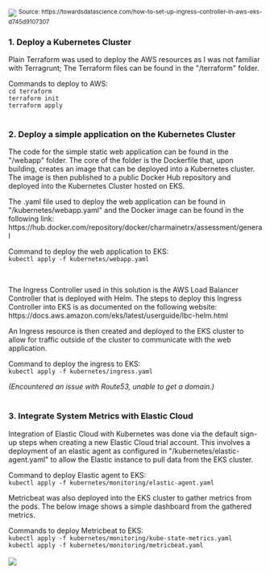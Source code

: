 <img src="https://miro.medium.com/v2/resize:fit:720/format:webp/1*ig_nWLtln7ybZO_yrQHUCg.png">
<sup>Source: https://towardsdatascience.com/how-to-set-up-ingress-controller-in-aws-eks-d745d9107307</sup>
<br>

### 1. Deploy a Kubernetes Cluster
<p>Plain Terraform was used to deploy the AWS resources as I was not familiar with Terragrunt; The Terraform files can be found in the "/terraform" folder.</p>

Commands to deploy to AWS:<br>
`cd terraform`<br>
`terraform init`<br>
`terraform apply`
<br><br>

### 2. Deploy a simple application on the Kubernetes Cluster
<p>The code for the simple static web application can be found in the "/webapp" folder. The core of the folder is the Dockerfile that, upon building, creates an image that can be deployed into a Kubernetes cluster. The image is then published to a public Docker Hub repository and deployed into the Kubernetes Cluster hosted on EKS.</p>

<p>The .yaml file used to deploy the web application can be found in "/kubernetes/webapp.yaml" and the Docker image can be found in the following link: https://hub.docker.com/repository/docker/charmainetrx/assessment/general</p>

Command to deploy the web application to EKS:<br>
`kubectl apply -f kubernetes/webapp.yaml`

<br>
<p>The Ingress Controller used in this solution is the AWS Load Balancer Controller that is deployed with Helm. The steps to deploy this Ingress Controller into EKS is as documented on the following website: https://docs.aws.amazon.com/eks/latest/userguide/lbc-helm.html</p>

<p>An Ingress resource is then created and deployed to the EKS cluster to allow for traffic outside of the cluster to communicate with the web application.</p>

Command to deploy the ingress to EKS:<br>
`kubectl apply -f kubernetes/ingress.yaml`

<i>(Encountered an issue with Route53, unable to get a domain.)</i>
<br><br>

### 3. Integrate System Metrics with Elastic Cloud
<p>Integration of Elastic Cloud with Kubernetes was done via the default sign-up steps when creating a new Elastic Cloud trial account. This involves a deployment of an elastic agent as configured in "/kubernetes/elastic-agent.yaml" to allow the Elastic instance to pull data from the EKS cluster.</p>

Command to deploy Elastic agent to EKS:<br>
`kubectl apply -f kubernetes/monitoring/elastic-agent.yaml`

<p>Metricbeat was also deployed into the EKS cluster to gather metrics from the pods. The below image shows a simple dashboard from the gathered metrics.</p>

Commands to deploy Metricbeat to EKS:<br>
`kubectl apply -f kubernetes/monitoring/kube-state-metrics.yaml`<br>
`kubectl apply -f kubernetes/monitoring/metricbeat.yaml`<br>
<br>
<img src="https://i.imgur.com/v7VgDHf.png">
